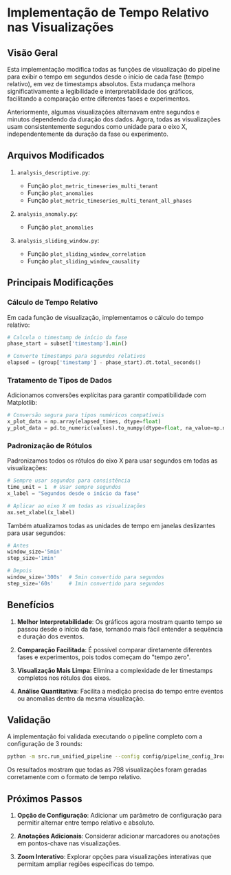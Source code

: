 # Implementação de Tempo Relativo nas Visualizações

## Visão Geral

Esta implementação modifica todas as funções de visualização do pipeline para exibir o tempo em segundos desde o início de cada fase (tempo relativo), em vez de timestamps absolutos. Esta mudança melhora significativamente a legibilidade e interpretabilidade dos gráficos, facilitando a comparação entre diferentes fases e experimentos.

Anteriormente, algumas visualizações alternavam entre segundos e minutos dependendo da duração dos dados. Agora, todas as visualizações usam consistentemente segundos como unidade para o eixo X, independentemente da duração da fase ou experimento.

## Arquivos Modificados

1. `analysis_descriptive.py`: 
   - Função `plot_metric_timeseries_multi_tenant`
   - Função `plot_anomalies`
   - Função `plot_metric_timeseries_multi_tenant_all_phases`

2. `analysis_anomaly.py`:
   - Função `plot_anomalies`

3. `analysis_sliding_window.py`:
   - Função `plot_sliding_window_correlation`
   - Função `plot_sliding_window_causality`

## Principais Modificações

### Cálculo de Tempo Relativo
Em cada função de visualização, implementamos o cálculo do tempo relativo:

```python
# Calcula o timestamp de início da fase
phase_start = subset['timestamp'].min()

# Converte timestamps para segundos relativos
elapsed = (group['timestamp'] - phase_start).dt.total_seconds()
```

### Tratamento de Tipos de Dados
Adicionamos conversões explícitas para garantir compatibilidade com Matplotlib:

```python
# Conversão segura para tipos numéricos compatíveis
x_plot_data = np.array(elapsed_times, dtype=float)
y_plot_data = pd.to_numeric(values).to_numpy(dtype=float, na_value=np.nan)
```

### Padronização de Rótulos
Padronizamos todos os rótulos do eixo X para usar segundos em todas as visualizações:

```python
# Sempre usar segundos para consistência
time_unit = 1  # Usar sempre segundos
x_label = "Segundos desde o início da fase"

# Aplicar ao eixo X em todas as visualizações
ax.set_xlabel(x_label)
```

Também atualizamos todas as unidades de tempo em janelas deslizantes para usar segundos:

```python
# Antes
window_size='5min'
step_size='1min'

# Depois
window_size='300s'  # 5min convertido para segundos
step_size='60s'     # 1min convertido para segundos
```

## Benefícios

1. **Melhor Interpretabilidade**: Os gráficos agora mostram quanto tempo se passou desde o início da fase, tornando mais fácil entender a sequência e duração dos eventos.

2. **Comparação Facilitada**: É possível comparar diretamente diferentes fases e experimentos, pois todos começam do "tempo zero".

3. **Visualização Mais Limpa**: Elimina a complexidade de ler timestamps completos nos rótulos dos eixos.

4. **Análise Quantitativa**: Facilita a medição precisa do tempo entre eventos ou anomalias dentro da mesma visualização.

## Validação

A implementação foi validada executando o pipeline completo com a configuração de 3 rounds:

```bash
python -m src.run_unified_pipeline --config config/pipeline_config_3rounds.yaml
```

Os resultados mostram que todas as 798 visualizações foram geradas corretamente com o formato de tempo relativo.

## Próximos Passos

1. **Opção de Configuração**: Adicionar um parâmetro de configuração para permitir alternar entre tempo relativo e absoluto.

2. **Anotações Adicionais**: Considerar adicionar marcadores ou anotações em pontos-chave nas visualizações.

3. **Zoom Interativo**: Explorar opções para visualizações interativas que permitam ampliar regiões específicas do tempo.
